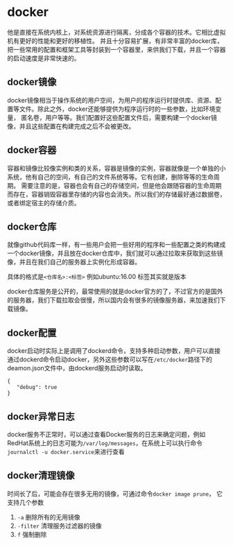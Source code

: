 # docker
  他是直接在系统内核上，对系统资源进行隔离，分成各个容器的技术。它相比虚拟机有更好的性能和更好的移植性。
  并且十分容易扩展，有非常丰富的docker库，把一些常用的配置和框架工具等封装到一个容器里，来供我们下载，并且一个容器的启动速度是非常快速的。
## docker镜像
  docker镜像相当于操作系统的用户空间，为用户的程序运行时提供库、资源、配置等文件。除此之外，docker还能够提供为程序运行时的一些参数，比如环境变量，
  匿名卷，用户等等。我们配置好这些配置文件后，需要构建一个docker镜像，并且这些配置在构建完成之后不会被更改。
## docker容器
  容器和镜像比较像实例和类的关系，容器是镜像的实例，容器就像是一个单独的小系统，他有自己的空间，有自己的文件系统等等。它有创建，删除等等的生命周期。
  需要注意的是，容器也会有自己的存储空间，但是他会跟随容器的生命周期而存在，容器销毁容器里存储的内容也会消失。所以我们的存储最好通过数据卷，或者绑定宿主的存储介质。

## docker仓库
  就像github代码库一样，有一些用户会把一些好用的程序和一些配置之类的构建成一个docker镜像，并且放在docker仓库中，我们就可以通过拉取来获取到这些镜像，并且在我们自己的服务器上实例化形成容器。
  
  具体的格式是`<仓库名>:<标签>` 例如ubuntu:16.00 标签其实就是版本
  
  docker仓库服务是公开的，最常使用的就是docker官方的了，不过官方的是国外的服务器，我们下载拉取会很慢，所以国内会有很多的镜像服务器，来加速我们下载镜像。

## docker配置
  docker启动时实际上是调用了dockerd命令，支持多种启动参数，用户可以直接通过dockerd命令启动docker，另外这些参数可以写在`/etc/docker`路径下的deamon.json文件中，由dockerd服务启动时读取。
```
{
   "debug": true
}
```

## docker异常日志
  docker服务不正常时，可以通过查看Docker服务的日志来确定问题，例如RedHat系统上的日志可能为`/var/log/messages`，在系统上可以执行命令`journalctl -u docker.service`来进行查看

## docker清理镜像
  时间长了后，可能会存在很多无用的镜像，可通过命令`docker image prune`， 它支持几个参数
  1. `-a` 删除所有的无用镜像
  2. `-filter` 清理服务过滤器的镜像
  3. `f` 强制删除